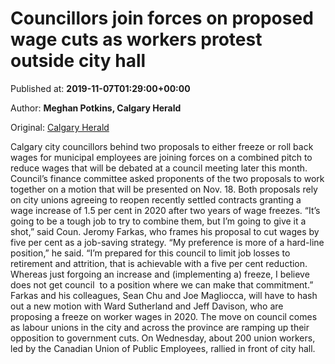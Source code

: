 
# Councillors join forces on proposed wage cuts as workers protest outside city hall

Published at: **2019-11-07T01:29:00+00:00**

Author: **Meghan Potkins, Calgary Herald**

Original: [Calgary Herald](https://calgaryherald.com/news/local-news/councillors-join-forces-on-proposed-wage-cuts-as-workers-protest-outside-city-hall)

Calgary city councillors behind two proposals to either freeze or roll back wages for municipal employees are joining forces on a combined pitch to reduce wages that will be debated at a council meeting later this month.
Council’s finance committee asked proponents of the two proposals to work together on a motion that will be presented on Nov. 18. Both proposals rely on city unions agreeing to reopen recently settled contracts granting a wage increase of 1.5 per cent in 2020 after two years of wage freezes.
“It’s going to be a tough job to try to combine them, but I’m going to give it a shot,” said Coun. Jeromy Farkas, who frames his proposal to cut wages by five per cent as a job-saving strategy.
“My preference is more of a hard-line position,” he said. “I’m prepared for this council to limit job losses to retirement and attrition, that is achievable with a five per cent reduction. Whereas just forgoing an increase and (implementing a) freeze, I believe does not get council  to a position where we can make that commitment.”
Farkas and his colleagues, Sean Chu and Joe Magliocca, will have to hash out a new motion with Ward Sutherland and Jeff Davison, who are proposing a freeze on worker wages in 2020.
The move on council comes as labour unions in the city and across the province are ramping up their opposition to government cuts.
On Wednesday, about 200 union workers, led by the Canadian Union of Public Employees, rallied in front of city hall.
